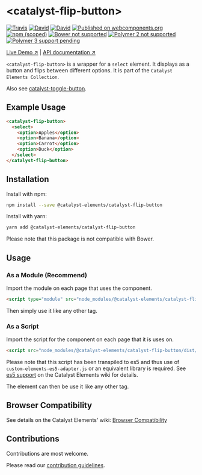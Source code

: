 # &lt;catalyst-flip-button&gt;

[![Travis](https://img.shields.io/travis/catalyst/catalyst-flip-button/master.svg?style=flat-square)](https://travis-ci.org/catalyst/catalyst-flip-button)
[![David](https://img.shields.io/david/catalyst/catalyst-flip-button.svg?style=flat-square)](https://david-dm.org/catalyst/catalyst-flip-button)
[![David](https://img.shields.io/david/dev/catalyst/catalyst-flip-button.svg?style=flat-square)](https://david-dm.org/catalyst/catalyst-flip-button?type=dev)
[![Published on webcomponents.org](https://img.shields.io/badge/webcomponents.org-published-blue.svg?style=flat-square)](https://www.webcomponents.org/element/catalyst/catalyst-flip-button)
[![npm (scoped)](https://img.shields.io/npm/v/@catalyst-elements/catalyst-flip-button.svg?style=flat-square)](https://www.npmjs.com/package/@catalyst-elements/catalyst-flip-button)
[![Bower not supported](https://img.shields.io/badge/bower-not_supported-red.svg?style=flat-square)]()
[![Polymer 2 not supported](https://img.shields.io/badge/Polymer_2-not_supported-red.svg?style=flat-square)]()
[![Polymer 3 support pending](https://img.shields.io/badge/Polymer_3-support_pending-yellow.svg?style=flat-square)]()

[Live Demo ↗](https://catalyst.github.io/CatalystElementsBundle/#/elements/catalyst-flip-button/demos/basic)
|
[API documentation ↗](https://catalyst.github.io/CatalystElementsBundle/#/elements/catalyst-flip-button)

`<catalyst-flip-button>` is a wrapper for a `select` element. It displays as a button and flips between different options. It is part of the `Catalyst Elements Collection`.

Also see [catalyst-toggle-button](https://github.com/catalyst/catalyst-toggle-button).

## Example Usage

<!---
```
<custom-element-demo>
  <template>
    <script type="module" src="dist/catalyst-flip-button.js"></script>
    <next-code-block></next-code-block>
  </template>
</custom-element-demo>
```
-->

```html
<catalyst-flip-button>
  <select>
    <option>Apples</option>
    <option>Banana</option>
    <option>Carrot</option>
    <option>Duck</option>
  </select>
</catalyst-flip-button>
```

## Installation

Install with npm:

```sh
npm install --save @catalyst-elements/catalyst-flip-button
```

Install with yarn:

```sh
yarn add @catalyst-elements/catalyst-flip-button
```

Please note that this package is not compatible with Bower.

## Usage

### As a Module (Recommend)

Import the module on each page that uses the component.

```html
<script type="module" src="node_modules/@catalyst-elements/catalyst-flip-button/dist/catalyst-flip-button.js"></script>
```

Then simply use it like any other tag.

### As a Script

Import the script for the component on each page that it is uses on.

```html
<script src="node_modules/@catalyst-elements/catalyst-flip-button/dist/catalyst-flip-button.es5.min.js"></script>
```

Please note that this script has been transpiled to es5 and thus use of `custom-elements-es5-adapter.js` or an equivalent library is required. See [es5 support](https://github.com/catalyst/CatalystElements/wiki/Browser-Compatibility#es5-support) on the Catalyst Elements wiki for details.

The element can then be use it like any other tag.

## Browser Compatibility

See details on the Catalyst Elements' wiki: [Browser Compatibility](https://github.com/catalyst/CatalystElements/wiki/Browser-Compatibility)

## Contributions

Contributions are most welcome.

Please read our [contribution guidelines](./CONTRIBUTING.md).
